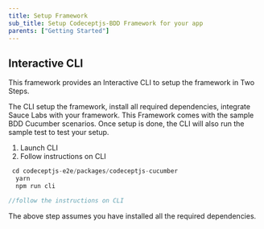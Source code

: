 ```yaml
---
title: Setup Framework
sub_title: Setup Codeceptjs-BDD Framework for your app
parents: ["Getting Started"]
---
```


## Interactive CLI

This framework provides an Interactive CLI to setup the framework in Two Steps. 

The CLI setup the framework, install all required dependencies, integrate Sauce Labs with your framework. This Framework comes with the sample BDD Cucumber scenarios. Once setup is done, the CLI will also run the sample test to test your setup.

1. Launch CLI
2. Follow instructions on CLI

```js
 cd codeceptjs-e2e/packages/codeceptjs-cucumber
  yarn
  npm run cli

//follow the instructions on CLI
```

The above step assumes you have installed all the required dependencies. 

